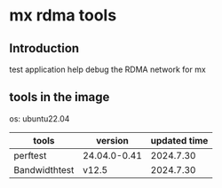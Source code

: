 # mx rdma tools

## Introduction

test application help debug the RDMA network for mx

## tools in the image

os: ubuntu22.04

| tools         | version                                   | updated time |
|---------------|-------------------------------------------|--------------|
| perftest      | 24.04.0-0.41                              | 2024.7.30    |
| Bandwidthtest | v12.5                                     | 2024.7.30    |
